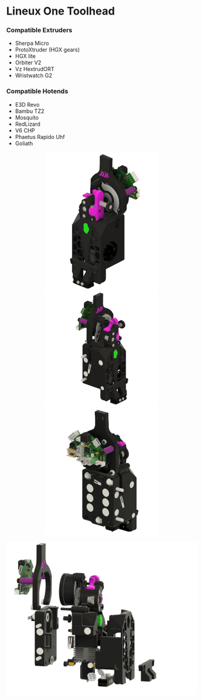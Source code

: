 # Lineux One Toolhead

### Compatible Extruders
- Sherpa Micro
- ProtoXtruder (HGX gears)
- HGX lite
- Orbiter V2
- Vz HextrudORT
- Wristwatch G2

### Compatible Hotends
- E3D Revo
- Bambu TZ2
- Mosquito
- RedLizard
- V6 CHP
- Phaetus Rapido Uhf
- Goliath

<p align="center">
  <img src="images/LineuxOneToolhead-tz2-sherpa.png?raw=true" width="300" />
    <img src="images/LineuxOneToolhead-tz-sherpa-left.png?raw=true" width="300"/>
    <img src="images/LineuxOneToolhead-tz-sherpa-back.png?raw=true" width="300" />
</p>

<p align="center">
  <img src="images/LineuxOneToolheadv53-explode.png?raw=true" width="1000" />
</p>
